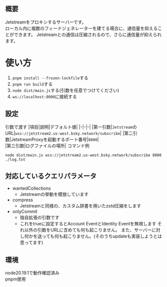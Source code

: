 ## 概要
Jetstreamをプロキシするサーバーです。  
ローカル内に複数のフィードジェネレーターを建てる場合に、通信量を抑えることができます。
Jetstreamとの通信は圧縮されるので、さらに通信量が抑えられます。
# 使い方
1. `pnpm install --frozen-lockfile`する
1. `pnpm run build`する
1. `node dist/main.js`する(引数を任意でつけてください)
1. `ws://localhost:8000`に接続する
## 設定
引数で渡す
|項目|説明|デフォルト値|
|-|-|-|
|第一引数|`Jetstream`のURL|`wss://jetstream2.us-west.bsky.network/subscribe`|
|第二引数|JetstreamProxyを起動するポート番号|`8000`|  
|第三引数|ログファイルの場所|
コマンド例
```SH
node dist/main.js wss://jetstream2.us-west.bsky.network/subscribe 8000 ./log.txt
```
## 対応しているクエリパラメータ
- wantedCollections
	- Jetstreamの挙動を模倣しています
- compress
	- Jetstreamと同様の、カスタム辞書を用いたzstd圧縮をします
- onlyCommit
	- 独自拡張の引数です
	- これをtrueに設定するとAccount EventとIdentity Eventを無視します
それ以外の引数をURLに含めても何も起こりません。
また、サーバーに対し何かを送っても何も起こりません。(そのうちupdateも実装しようとは思ってます)
## 環境
node20.19.1で動作確認済み  
pnpm使用